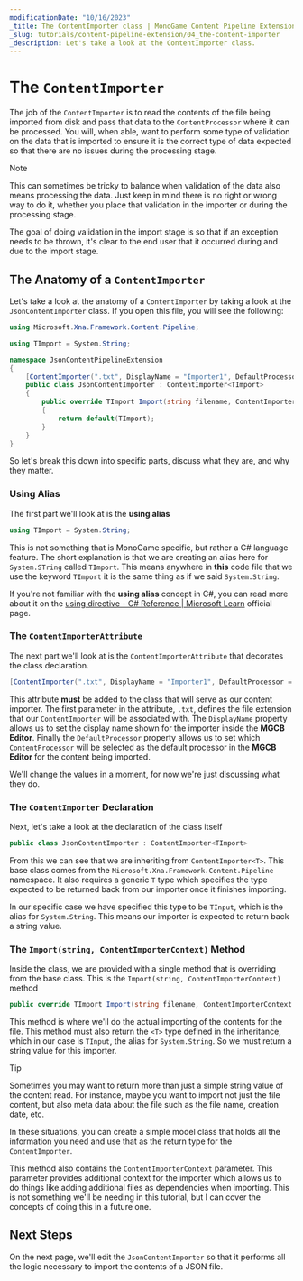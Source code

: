 ```yaml
---
modificationDate: "10/16/2023"
_title: The ContentImporter class | MonoGame Content Pipeline Extension Tutorial Series
_slug: tutorials/content-pipeline-extension/04_the-content-importer
_description: Let's take a look at the ContentImporter class.
---
```


# The `ContentImporter`
The job of the `ContentImporter` is to read the contents of the file being imported from disk and pass that data to the `ContentProcessor` where it can be processed.  You will, when able, want to perform some type of validation on the data that is imported to ensure it is the correct type of data expected so that there are no issues during the processing stage.

> [!NOTE]
> This can sometimes be tricky to balance when validation of the data also means processing the data.  Just keep in mind there is no right or wrong way to do it, whether you place that validation in the importer or during the processing stage.
>
> The goal of doing validation in the import stage is so that if an exception needs to be thrown, it's clear to the end user that it occurred during and due to the import stage.

## The Anatomy of a `ContentImporter`
Let's take a look at the anatomy of a `ContentImporter` by taking a look at the `JsonContentImporter` class.  If you open this file, you will see the following:

```cs
using Microsoft.Xna.Framework.Content.Pipeline;

using TImport = System.String;

namespace JsonContentPipelineExtension
{
    [ContentImporter(".txt", DisplayName = "Importer1", DefaultProcessor = "Processor1")]
    public class JsonContentImporter : ContentImporter<TImport>
    {
        public override TImport Import(string filename, ContentImporterContext context)
        {
            return default(TImport);
        }
    }
}
```

So let's break this down into specific parts, discuss what they are, and why they matter.

### Using Alias
The first part we'll look at is the **using alias**

```cs
using TImport = System.String;
```

This is not something that is MonoGame specific, but rather a C# language feature. The short explanation is that we are creating an alias here for `System.STring` called `TImport`.  This means anywhere in **this** code file that we use the keyword `TImport` it is the same thing as if we said `System.String`.

If you're not familiar with the **using alias** concept in C#, you can read more about it on the [using directive - C# Reference | Microsoft Learn](https://learn.microsoft.com/en-us/dotnet/csharp/language-reference/keywords/using-directive#using-alias) official page.

### The `ContentImporterAttribute`
The next part we'll look at is the `ContentImporterAttribute` that decorates the class declaration.

```cs
[ContentImporter(".txt", DisplayName = "Importer1", DefaultProcessor = "Processor1")]
```

This attribute **must** be added to the class that will serve as our content importer.  The first parameter in the attribute, `.txt`, defines the file extension that our `ContentImporter` will be associated with.  The `DisplayName` property allows us to set the display name shown for the importer inside the **MGCB Editor**.  Finally the `DefaultProcessor` property allows us to set which `ContentProcessor` will be selected as the default processor in the **MGCB Editor** for the content being imported.

We'll change the values in a moment, for now we're just discussing what they do.

### The `ContentImporter` Declaration
Next, let's take a look at the declaration of the class itself

```cs
public class JsonContentImporter : ContentImporter<TImport>
```

From this we can see that we are inheriting from `ContentImporter<T>`.  This base class comes from the `Microsoft.Xna.Framework.Content.Pipeline` namespace.  It also requires a generic `T` type which specifies the type expected to be returned back from our importer once it finishes importing.

In our specific case we have specified this type to be `TInput`, which is the alias for `System.String`.  This means our importer is expected to return back a string value.

### The `Import(string, ContentImporterContext)` Method
Inside the class, we are provided with a single method that is overriding from the base class.  This is the `Import(string, ContentImporterContext)` method

```cs
public override TImport Import(string filename, ContentImporterContext context)
```

This method is where we'll do the actual importing of the contents for the file.  This method must also return the `<T>` type defined in the inheritance, which in our case is `TInput`, the alias for `System.String`.  So we must return a string value for this importer.

> [!TIP]
> Sometimes you may want to return more than just a simple string value of the content read.  For instance, maybe you want to import not just the file content, but also meta data about the file such as the file name, creation date, etc.
>
> In these situations, you can create a simple model class that holds all the information you need and use that as the return type for the `ContentImporter`.

This method also contains the `ContentImporterContext` parameter.  This parameter provides additional context for the importer which allows us to do things like adding additional files as dependencies when importing.  This is not something we'll be needing in this tutorial, but I can cover the concepts of doing this in a future one.

## Next Steps
On the next page, we'll edit the `JsonContentImporter` so that it performs all the logic necessary to import the contents of a JSON file.


